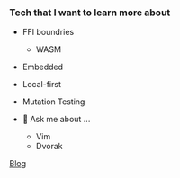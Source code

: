 <!--
**Deadairx/Deadairx** is a ✨ _special_ ✨ repository because its `README.md` (this file) appears on your GitHub profile.
-->

### Tech that I want to learn more about
- FFI boundries
    - WASM
- Embedded
- Local-first
- Mutation Testing


- 💬 Ask me about ...
    - Vim
    - Dvorak

[Blog](./blog/2024.10.03.md)
